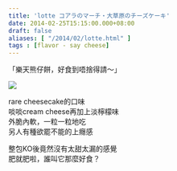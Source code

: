 ```yaml
---
title: 'lotte コアラのマーチ・大草原のチーズケーキ'
date: 2014-02-25T15:15:00.000+08:00
draft: false
aliases: [ "/2014/02/lotte.html" ]
tags : [flavor - say cheese]
---
```


「樂天熊仔餅，好食到唔捨得請～」  

[![](https://2.bp.blogspot.com/-jZlysRskmdg/XC31D33MNPI/AAAAAAAADz4/lauONMBcUU4aHqsksIVAM80JJrTolR4mwCLcBGAs/s640/41.jpg)](https://2.bp.blogspot.com/-jZlysRskmdg/XC31D33MNPI/AAAAAAAADz4/lauONMBcUU4aHqsksIVAM80JJrTolR4mwCLcBGAs/s1600/41.jpg)

rare cheesecake的口味  
啖啖cream cheese再加上淡檸檬味  
外脆內軟，一粒一粒地吃  
另人有種欲罷不能的上癮感  
  
整包KO後竟然沒有太甜太漏的感覺  
肥就肥啦，誰叫它那麼好食？